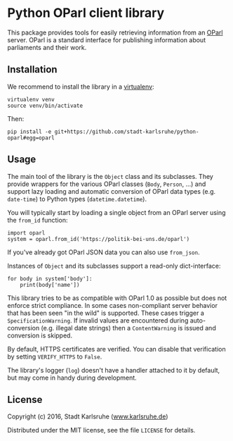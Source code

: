 Python OParl client library
===========================
This package provides tools for easily retrieving information from an
[OParl][oparl] server. OParl is a standard interface for publishing information
about parliaments and their work.

[oparl]: https://oparl.org


Installation
------------
We recommend to install the library in a [virtualenv][virtualenv]:

    virtualenv venv
    source venv/bin/activate

Then:

    pip install -e git+https://github.com/stadt-karlsruhe/python-oparl#egg=oparl


[virtualenv]: https://virtualenv.pypa.io/en/stable/


Usage
-----
The main tool of the library is the `Object` class and its subclasses. They
provide wrappers for the various OParl classes (`Body`, `Person`, ...) and
support lazy loading and automatic conversion of OParl data types (e.g.
`date-time`) to Python types (`datetime.datetime`).

You will typically start by loading a single object from an OParl server
using the `from_id` function:

    import oparl
    system = oparl.from_id('https://politik-bei-uns.de/oparl')

If you've already got OParl JSON data you can also use `from_json`.

Instances of `Object` and its subclasses support a read-only dict-interface:

    for body in system['body']:
        print(body['name'])

This library tries to be as compatible with OParl 1.0 as possible but does not
enforce strict compliance. In some cases non-compliant server behavior that has
been seen "in the wild" is supported. These cases trigger a
`SpecificationWarning`. If invalid values are encountered during
auto-conversion (e.g. illegal date strings) then a `ContentWarning` is issued
and conversion is skipped.

By default, HTTPS certificates are verified. You can disable that verification
by setting `VERIFY_HTTPS` to `False`.

The library's logger (`log`) doesn't have a handler attached to it by default,
but may come in handy during development.


License
-------
Copyright (c) 2016, Stadt Karlsruhe (www.karlsruhe.de)

Distributed under the MIT license, see the file `LICENSE` for details.

